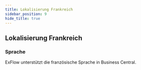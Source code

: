 ```yaml
---
title: Lokalisierung Frankreich
sidebar_position: 9
hide_title: true
---
```

## Lokalisierung Frankreich

### Sprache

ExFlow unterstützt die französische Sprache in Business Central.
